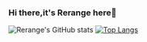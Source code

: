 ### Hi there,it's Rerange here👋

<!--
**Quandong-Zhang/Quandong-Zhang** is a ✨ _special_ ✨ repository because its `README.md` (this file) appears on your GitHub profile.

Here are some ideas to get you started:

- 🔭 I’m currently working on ...
- 🌱 I’m currently learning ...
- 👯 I’m looking to collaborate on ...
- 🤔 I’m looking for help with ...
- 💬 Ask me about ...
- 📫 How to reach me: ...
- 😄 Pronouns: ...
- ⚡ Fun fact: ...
-->
![Rerange's GitHub stats](https://github-readme-stats.vercel.app/api?username=Quandong-Zhang&show_icons=true&theme=dracula)
[![Top Langs](https://github-readme-stats.vercel.app/api/top-langs/?username=Quandong-Zhang)](https://github.com/anuraghazra/github-readme-stats)
